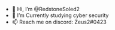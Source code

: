 - 👋 Hi, I’m @RedstoneSoled2
- 👀 I’m Currently studying cyber security
- 📫 Reach me on discord: Zeus2#0423

<!---
RedstoneSoled2/RedstoneSoled2 is a ✨ special ✨ repository because its `README.md` (this file) appears on your GitHub profile.
You can click the Preview link to take a look at your changes.
--->
